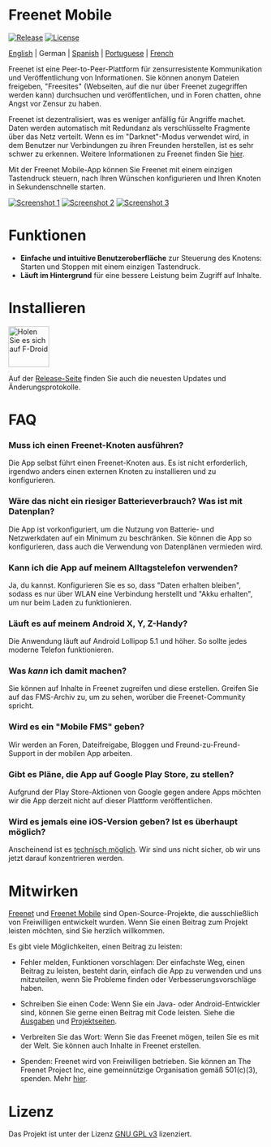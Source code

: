 # Freenet Mobile

[![Release](https://img.shields.io/f-droid/v/org.freenetproject.mobile?color=blue)][8] [![License](https://img.shields.io/github/license/freenet-mobile/app?color=blue)][2]

[English][readme] | German | [Spanish][readme-es] | [Portuguese][readme-pt] | [French][readme-fr]

Freenet ist eine Peer-to-Peer-Plattform für zensurresistente Kommunikation und Veröffentlichung von Informationen. Sie können anonym Dateien freigeben, "Freesites" (Webseiten, auf die nur über Freenet zugegriffen werden kann) durchsuchen und veröffentlichen, und in Foren chatten, ohne Angst vor Zensur zu haben.

Freenet ist dezentralisiert, was es weniger anfällig für Angriffe machet. Daten werden automatisch mit Redundanz als verschlüsselte Fragmente über das Netz verteilt. Wenn es im "Darknet"-Modus verwendet wird, in dem Benutzer nur Verbindungen zu ihren Freunden herstellen, ist es sehr schwer zu erkennen. Weitere Informationen zu Freenet finden Sie [hier][about-freenet].

Mit der Freenet Mobile-App können Sie Freenet mit einem einzigen Tastendruck steuern, nach Ihren Wünschen konfigurieren und Ihren Knoten in Sekundenschnelle starten.

[![Screenshot 1][screen1thumb]][screen1] [![Screenshot 2][screen2thumb]][screen2] [![Screenshot 3][screen3thumb]][screen3]

# Funktionen

* **Einfache und intuitive Benutzeroberfläche** zur Steuerung des Knotens: Starten und Stoppen mit einem einzigen Tastendruck.
* **Läuft im Hintergrund** für eine bessere Leistung beim Zugriff auf Inhalte. 

# Installieren

[<img src="https://fdroid.gitlab.io/artwork/badge/get-it-on-de.png"
    alt="Holen Sie es sich auf F-Droid"
    height="80">](https://f-droid.org/de/packages/org.freenetproject.mobile)

Auf der [Release-Seite][5] finden Sie auch die neuesten Updates und Änderungsprotokolle.

# FAQ

### Muss ich einen Freenet-Knoten ausführen?

Die App selbst führt einen Freenet-Knoten aus. Es ist nicht erforderlich, irgendwo anders einen externen Knoten zu installieren und zu konfigurieren.

### Wäre das nicht ein riesiger Batterieverbrauch? Was ist mit Datenplan?

Die App ist vorkonfiguriert, um die Nutzung von Batterie- und Netzwerkdaten auf ein Minimum zu beschränken. Sie können die App so konfigurieren, dass auch die Verwendung von Datenplänen vermieden wird.

### Kann ich die App auf meinem Alltagstelefon verwenden?

Ja, du kannst. Konfigurieren Sie es so, dass "Daten erhalten bleiben", sodass es nur über WLAN eine Verbindung herstellt und "Akku erhalten", um nur beim Laden zu funktionieren.

### Läuft es auf meinem Android X, Y, Z-Handy?

Die Anwendung läuft auf Android Lollipop 5.1 und höher. So sollte jedes moderne Telefon funktionieren.

### Was _kann_ ich damit machen?

Sie können auf Inhalte in Freenet zugreifen und diese erstellen. Greifen Sie auf das FMS-Archiv zu, um zu sehen, worüber die Freenet-Community spricht.

### Wird es ein "Mobile FMS" geben?

Wir werden an Foren, Dateifreigabe, Bloggen und Freund-zu-Freund-Support in der mobilen App arbeiten.

### Gibt es Pläne, die App auf Google Play Store, zu stellen?

Aufgrund der Play Store-Aktionen von Google gegen andere Apps möchten wir die App derzeit nicht auf dieser Plattform veröffentlichen.

### Wird es jemals eine iOS-Version geben? Ist es überhaupt möglich?

Anscheinend ist es [technisch möglich](https://multi-os-engine.org/). Wir sind uns nicht sicher, ob wir uns jetzt darauf konzentrieren werden.

# Mitwirken

[Freenet][3] und [Freenet Mobile][1] sind Open-Source-Projekte, die ausschließlich von Freiwilligen entwickelt wurden. Wenn Sie einen Beitrag zum Projekt leisten möchten, sind Sie herzlich willkommen.

Es gibt viele Möglichkeiten, einen Beitrag zu leisten:

- Fehler melden, Funktionen vorschlagen: Der einfachste Weg, einen Beitrag zu leisten, besteht darin, einfach die App zu verwenden und uns mitzuteilen, wenn Sie Probleme finden oder Verbesserungsvorschläge haben.

- Schreiben Sie einen Code: Wenn Sie ein Java- oder Android-Entwickler sind, können Sie gerne einen Beitrag mit Code leisten. Siehe die [Ausgaben][4] und [Projektseiten][1].

- Verbreiten Sie das Wort: Wenn Sie das Freenet mögen, teilen Sie es mit der Welt. Sie können auch Inhalte in Freenet erstellen.

- Spenden: Freenet wird von Freiwilligen betrieben. Sie können an The Freenet Project Inc, eine gemeinnützige Organisation gemäß 501(c)(3), spenden. Mehr [hier][donate].

# Lizenz

Das Projekt ist unter der Lizenz [GNU GPL v3][2] lizenziert.

  [1]: https://github.com/freenet-mobile/app/projects/1
  [2]: http://www.gnu.org/licenses/gpl.html
  [3]: https://freenetproject.org
  [4]: https://github.com/freenet-mobile/app/issues
  [5]: https://github.com/freenet-mobile/app/releases
  [6]: https://www.lifewire.com/install-apk-on-android-4177185
  [7]: https://freenetproject.org/
  [8]: https://f-droid.org/packages/org.freenetproject.mobile/
  [donate]: https://freenetproject.org/pages/donate.html
  [about-freenet]: https://freenetproject.org/pages/about.html
  [screen1]: docs/screenshot_1.png
  [screen1thumb]:  docs/screenshot_1_thumb.png
  [screen2]: docs/screenshot_2.png
  [screen2thumb]:  docs/screenshot_2_thumb.png
  [screen3]: docs/screenshot_3.png
  [screen3thumb]:  docs/screenshot_3_thumb.png
  [readme]: README.md
  [readme-en]: README.md
  [readme-de]: README.de.md
  [readme-es]: README.es.md
  [readme-pt]: README.pt.md
  [readme-fr]: README.fr.md
